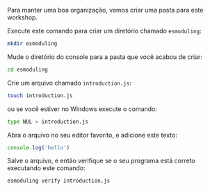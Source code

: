 Para manter uma boa organização, vamos criar uma pasta para este workshop.

Execute este comando para criar um diretório chamado `esmoduling`:

```bash
mkdir esmoduling
```

Mude o diretório do console para a pasta que você acabou de criar:

```bash
cd esmoduling
```

Crie um arquivo chamado `introduction.js`:

```bash
touch introduction.js
```
 ou se você estiver no Windows execute o comando: 

```bash
type NUL > introduction.js
```

Abra o arquivo no seu editor favorito, e adicione este texto:

```js
console.log('hello')
```

Salve o arquivo, e então verifique se o seu programa está correto executando este comando:

```bash
esmoduling verify introduction.js
```


